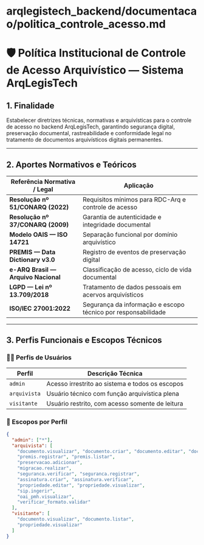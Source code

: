 # arqlegistech_backend/documentacao/politica_controle_acesso.md

# 🛡️ Política Institucional de Controle de Acesso Arquivístico — Sistema ArqLegisTech

## 1. Finalidade

Estabelecer diretrizes técnicas, normativas e arquivísticas para o controle de acesso no backend ArqLegisTech, garantindo segurança digital, preservação documental, rastreabilidade e conformidade legal no tratamento de documentos arquivísticos digitais permanentes.

---

## 2. Aportes Normativos e Teóricos

| Referência Normativa / Legal                    | Aplicação                                                  |
|--------------------------------------------------|--------------------------------------------------------------|
| **Resolução nº 51/CONARQ (2022)**                | Requisitos mínimos para RDC-Arq e controle de acesso         |
| **Resolução nº 37/CONARQ (2009)**                | Garantia de autenticidade e integridade documental           |
| **Modelo OAIS — ISO 14721**                      | Separação funcional por domínio arquivístico                 |
| **PREMIS — Data Dictionary v3.0**                | Registro de eventos de preservação digital                   |
| **e-ARQ Brasil — Arquivo Nacional**              | Classificação de acesso, ciclo de vida documental            |
| **LGPD — Lei nº 13.709/2018**                    | Tratamento de dados pessoais em acervos arquivísticos        |
| **ISO/IEC 27001:2022**                           | Segurança da informação e escopo técnico por responsabilidade|

---

## 3. Perfis Funcionais e Escopos Técnicos

### 🧑‍⚖️ Perfis de Usuários

| Perfil       | Descrição Técnica                                 |
|--------------|----------------------------------------------------|
| `admin`      | Acesso irrestrito ao sistema e todos os escopos   |
| `arquivista` | Usuário técnico com função arquivística plena     |
| `visitante`  | Usuário restrito, com acesso somente de leitura   |

### 🔐 Escopos por Perfil

```json
{
  "admin": ["*"],
  "arquivista": [
    "documento.visualizar", "documento.criar", "documento.editar", "documento.versionar", "documento.listar",
    "premis.registrar", "premis.listar",
    "preservacao.adicionar",
    "migracao.realizar",
    "seguranca.verificar", "seguranca.registrar",
    "assinatura.criar", "assinatura.verificar",
    "propriedade.editar", "propriedade.visualizar",
    "sip.ingerir",
    "oai_pmh.visualizar",
    "verificar_formato.validar"
  ],
  "visitante": [
    "documento.visualizar", "documento.listar",
    "propriedade.visualizar"
  ]
}
